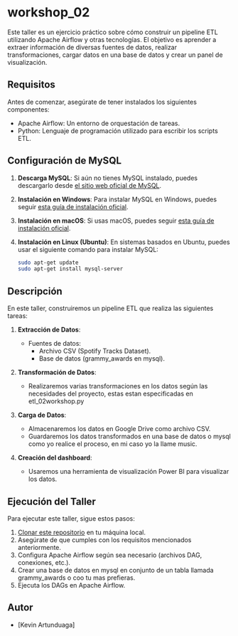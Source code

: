 # workshop_02

Este taller es un ejercicio práctico sobre cómo construir un pipeline ETL utilizando Apache Airflow y otras tecnologías. El objetivo es aprender a extraer información de diversas fuentes de datos, realizar transformaciones, cargar datos en una base de datos y crear un panel de visualización.

## Requisitos

Antes de comenzar, asegúrate de tener instalados los siguientes componentes:

- Apache Airflow: Un entorno de orquestación de tareas.
- Python: Lenguaje de programación utilizado para escribir los scripts ETL.

## Configuración de MySQL
1. **Descarga MySQL**: Si aún no tienes MySQL instalado, puedes descargarlo desde [el sitio web oficial de MySQL](https://dev.mysql.com/downloads/mysql/).

2. **Instalación en Windows**: Para instalar MySQL en Windows, puedes seguir [esta guía de instalación oficial](https://dev.mysql.com/doc/mysql-installation-excerpt/8.0/en/windows-installation.html).

3. **Instalación en macOS**: Si usas macOS, puedes seguir [esta guía de instalación oficial](https://dev.mysql.com/doc/mysql-installation-excerpt/8.0/en/osx-installation-pkg.html).

4. **Instalación en Linux (Ubuntu)**: En sistemas basados en Ubuntu, puedes usar el siguiente comando para instalar MySQL:

   ```bash
   sudo apt-get update
   sudo apt-get install mysql-server

## Descripción

En este taller, construiremos un pipeline ETL que realiza las siguientes tareas:

1. **Extracción de Datos**:
   - Fuentes de datos:
     - Archivo CSV (Spotify Tracks Dataset).
     - Base de datos (grammy_awards en mysql).

2. **Transformación de Datos**:
   - Realizaremos varias transformaciones en los datos según las necesidades del proyecto, estas estan especificadas en etl_02workshop.py

3. **Carga de Datos**:
   - Almacenaremos los datos en Google Drive como archivo CSV.
   - Guardaremos los datos transformados en una base de datos o mysql como yo realice el proceso, en mi caso yo la llame music.

4. **Creación del dashboard**:
   - Usaremos una herramienta de visualización  Power BI para visualizar los datos.

## Ejecución del Taller

Para ejecutar este taller, sigue estos pasos:

1. [Clonar este repositorio](#) en tu máquina local.
2. Asegúrate de que cumples con los requisitos mencionados anteriormente.
3. Configura Apache Airflow según sea necesario (archivos DAG, conexiones, etc.).
4. Crear una base de datos en mysql en conjunto de un tabla llamada grammy_awards o coo tu mas prefieras.
5. Ejecuta los DAGs en Apache Airflow.

## Autor

- [Kevin Artunduaga]
